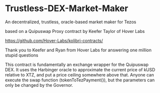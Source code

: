 # Trustless-DEX-Market-Maker
An decentralized, trustless, oracle-based market maker for Tezos

based on a Quipuswap Proxy contract by Keefer Taylor of Hover Labs

https://github.com/Hover-Labs/kolibri-contracts/

Thank you to Keefer and Ryan from Hover Labs for answering one million stupid questions

This contract is fundamentally an exchange wrapper for the Quipuswap DEX. It uses the Harbinger oracle to approximate the current price of kUSD relative to XTZ, and put a price ceiling somewhere above that. Anyone can execute the swap function (tokenToTezPayment()), but the parameters can only be changed by the Governor.
